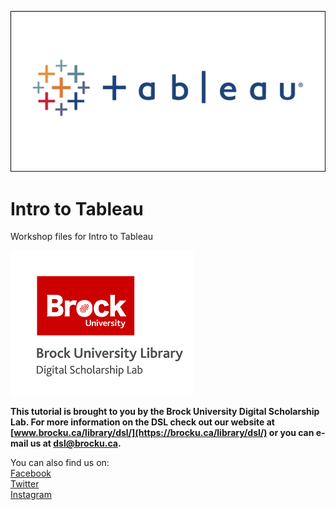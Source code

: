 ![Tableau Logo][imglogo]


# Intro to Tableau
 Workshop files for Intro to Tableau
 
  
![DSL Logo][dsllogo]  
  
**This tutorial is brought to you by the Brock University Digital Scholarship Lab.  For more information on the DSL check out our website at [www.brocku.ca/library/dsl/](https://brocku.ca/library/dsl/) or you can e-mail us at dsl@brocku.ca.**  
  
You can also find us on:  
[Facebook](https://www.facebook.com/Brock-University-Digital-Scholarship-Lab-349407235866792/)  
[Twitter](https://twitter.com/brock_dsl)  
[Instagram](https://www.instagram.com/brock_dsl/?hl=en)  
  









<!--- Please use reference style images so that it is easier to update pictures later --->

[dsllogo]: dsl_logo.png
[imglogo]: tabimg.jpg
